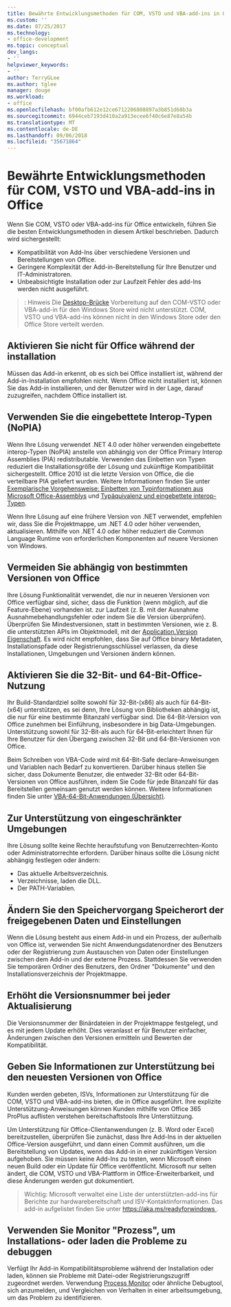 ```yaml
---
title: Bewährte Entwicklungsmethoden für COM, VSTO und VBA-add-ins in Office
ms.custom: ''
ms.date: 07/25/2017
ms.technology:
- office-development
ms.topic: conceptual
dev_langs:
- ''
helpviewer_keywords:
- ''
author: TerryGLee
ms.author: tglee
manager: douge
ms.workload:
- office
ms.openlocfilehash: bf00afb612e12ce6712206808897a3b851d68b3a
ms.sourcegitcommit: 6944ceb7193d410a2a913ecee6f40c6e87e8a54b
ms.translationtype: MT
ms.contentlocale: de-DE
ms.lasthandoff: 09/06/2018
ms.locfileid: "35671864"
---
```

# <a name="development-best-practices-for-com-vsto-and-vba-add-ins-in-office"></a>Bewährte Entwicklungsmethoden für COM, VSTO und VBA-add-ins in Office
  Wenn Sie COM, VSTO oder VBA-add-ins für Office entwickeln, führen Sie die besten Entwicklungsmethoden in diesem Artikel beschrieben.   Dadurch wird sichergestellt:

-  Kompatibilität von Add-Ins über verschiedene Versionen und Bereitstellungen von Office.
-  Geringere Komplexität der Add-in-Bereitstellung für Ihre Benutzer und IT-Administratoren.
-  Unbeabsichtigte Installation oder zur Laufzeit Fehler des add-Ins werden nicht ausgeführt.

>: Hinweis Die [Desktop-Brücke](/windows/uwp/porting/desktop-to-uwp-root) Vorbereitung auf den COM-VSTO oder VBA-add-in für den Windows Store wird nicht unterstützt. COM, VSTO und VBA-add-ins können nicht in den Windows Store oder den Office Store verteilt werden. 
  
## <a name="do-not-check-for-office-during-installation"></a>Aktivieren Sie nicht für Office während der installation  
 Müssen das Add-in erkennt, ob es sich bei Office installiert ist, während der Add-in-Installation empfohlen nicht. Wenn Office nicht installiert ist, können Sie das Add-in installieren, und der Benutzer wird in der Lage, darauf zuzugreifen, nachdem Office installiert ist. 
  
## <a name="use-embedded-interop-types-nopia"></a>Verwenden Sie die eingebettete Interop-Typen (NoPIA)  
Wenn Ihre Lösung verwendet .NET 4.0 oder höher verwenden eingebettete interop-Typen (NoPIA) anstelle von abhängig von der Office Primary Interop Assemblies (PIA) redistributable. Verwenden das Einbetten von Typen reduziert die Installationsgröße der Lösung und zukünftige Kompatibilität sichergestellt. Office 2010 ist die letzte Version von Office, die die verteilbare PIA geliefert wurden. Weitere Informationen finden Sie unter [Exemplarische Vorgehensweise: Einbetten von Typinformationen aus Microsoft Office-Assemblys](https://msdn.microsoft.com/library/ee317478.aspx) und [Typäquivalenz und eingebettete interop-Typen](/windows/uwp/porting/desktop-to-uwp-root).

Wenn Ihre Lösung auf eine frühere Version von .NET verwendet, empfehlen wir, dass Sie die Projektmappe, um .NET 4.0 oder höher verwenden, aktualisieren. Mithilfe von .NET 4.0 oder höher reduziert die Common Language Runtime von erforderlichen Komponenten auf neuere Versionen von Windows.
  
## <a name="avoid-depending-on-specific-office-versions"></a>Vermeiden Sie abhängig von bestimmten Versionen von Office  
Ihre Lösung Funktionalität verwendet, die nur in neueren Versionen von Office verfügbar sind, sicher, dass die Funktion (wenn möglich, auf die Feature-Ebene) vorhanden ist. zur Laufzeit (z. B. mit der Ausnahme Ausnahmebehandlungsfehler oder indem Sie die Version überprüfen). Überprüfen Sie Mindestversionen, statt in bestimmten Versionen, wie z. B. die unterstützten APIs im Objektmodell, mit der [Application.Version Eigenschaft](https://msdn.microsoft.com/library/office/microsoft.office.interop.excel._application.version.aspx). Es wird nicht empfohlen, dass Sie auf Office binary Metadaten, Installationspfade oder Registrierungsschlüssel verlassen, da diese Installationen, Umgebungen und Versionen ändern können.

## <a name="enable-both-32-bit-and-64-bit-office-usage"></a>Aktivieren Sie die 32-Bit- und 64-Bit-Office-Nutzung   
Ihr Build-Standardziel sollte sowohl für 32-Bit-(x86) als auch für 64-Bit-(x64) unterstützen, es sei denn, Ihre Lösung von Bibliotheken abhängig ist, die nur für eine bestimmte Bitanzahl verfügbar sind. Die 64-Bit-Version von Office zunehmen bei Einführung, insbesondere in big Data-Umgebungen. Unterstützung sowohl für 32-Bit-als auch für 64-Bit-erleichtert Ihnen für Ihre Benutzer für den Übergang zwischen 32-Bit und 64-Bit-Versionen von Office.

Beim Schreiben von VBA-Code wird mit 64-Bit-Safe declare-Anweisungen und Variablen nach Bedarf zu konvertieren. Darüber hinaus stellen Sie sicher, dass Dokumente Benutzer, die entweder 32-Bit oder 64-Bit-Versionen von Office ausführen, indem Sie Code für jede Bitanzahl für das Bereitstellen gemeinsam genutzt werden können. Weitere Informationen finden Sie unter [VBA-64-Bit-Anwendungen (Übersicht)](https://msdn.microsoft.com/library/office/gg264421.aspx).

## <a name="support-restricted-environments"></a>Zur Unterstützung von eingeschränkter Umgebungen   
Ihre Lösung sollte keine Rechte heraufstufung von Benutzerrechten-Konto oder Administratorrechte erfordern. Darüber hinaus sollte die Lösung nicht abhängig festlegen oder ändern:

- Das aktuelle Arbeitsverzeichnis.
- Verzeichnisse, laden die DLL.
- Der PATH-Variablen.

## <a name="change-the-save-location-of-shared-data-and-settings"></a>Ändern Sie den Speichervorgang Speicherort der freigegebenen Daten und Einstellungen
Wenn die Lösung besteht aus einem Add-in und ein Prozess, der außerhalb von Office ist, verwenden Sie nicht Anwendungsdatenordner des Benutzers oder der Registrierung zum Austauschen von Daten oder Einstellungen zwischen dem Add-in und der externe Prozess. Stattdessen Sie verwenden Sie temporären Ordner des Benutzers, den Ordner "Dokumente" und den Installationsverzeichnis der Projektmappe.

## <a name="increment-the-version-number-with-each-update"></a>Erhöht die Versionsnummer bei jeder Aktualisierung
Die Versionsnummer der Binärdateien in der Projektmappe festgelegt, und es mit jedem Update erhöht. Dies veranlasst er für Benutzer einfacher, Änderungen zwischen den Versionen ermitteln und Bewerten der Kompatibilität.

## <a name="provide-support-statements-for-the-latest-versions-of-office"></a>Geben Sie Informationen zur Unterstützung bei den neuesten Versionen von Office
Kunden werden gebeten, ISVs, Informationen zur Unterstützung für die COM, VSTO und VBA-add-ins bieten, die in Office ausgeführt. Ihre explizite Unterstützung-Anweisungen können Kunden mithilfe von Office 365 ProPlus auflisten verstehen bereitschaftstools Ihre Unterstützung. 

Um Unterstützung für Office-Clientanwendungen (z. B. Word oder Excel) bereitzustellen, überprüfen Sie zunächst, dass Ihre Add-Ins in der aktuellen Office-Version ausgeführt, und dann einen Commit ausführen, um die Bereitstellung von Updates, wenn das Add-in in einer zukünftigen Version aufgehoben. Sie müssen keine Add-Ins zu testen, wenn Microsoft einen neuen Build oder ein Update für Office veröffentlicht. Microsoft nur selten ändert, die COM, VSTO und VBA-Plattform in Office-Erweiterbarkeit, und diese Änderungen werden gut dokumentiert.

>Wichtig: Microsoft verwaltet eine Liste der unterstützten-add-ins für Berichte zur hardwarebereitschaft und ISV-Kontaktinformationen. Das add-in aufgelistet finden Sie unter [ https://aka.ms/readyforwindows ](https://aka.ms/readyforwindows).

## <a name="use-process-monitor-to-help-debug-installation-or-loading-issues"></a>Verwenden Sie Monitor "Prozess", um Installations- oder laden die Probleme zu debuggen
Verfügt Ihr Add-in Kompatibilitätsprobleme während der Installation oder laden, können sie Probleme mit Datei-oder Registrierungszugriff zugeordnet werden. Verwendung [Process Monitor](/sysinternals/downloads/procmon) oder ähnliche Debugtool, sich anzumelden, und Vergleichen von Verhalten in einer arbeitsumgebung, um das Problem zu identifizieren.
